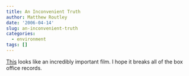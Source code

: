 ```yaml
---
title: An Inconvenient Truth
author: Matthew Routley
date: '2006-04-14'
slug: an-inconvenient-truth
categories:
  - environment
tags: []
---
```


<p><a href="http://www.apple.com/trailers/paramount_classics/aninconvenienttruth/trailer/">This</a> looks like an incredibly important film. I hope it breaks all of the box office records.</p>